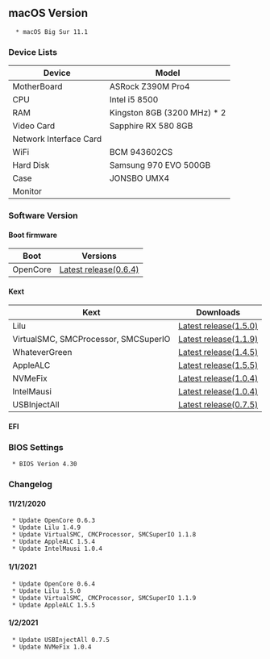 
## macOS Version
      * macOS Big Sur 11.1

### Device Lists
| Device | Model |
|---|---|
| MotherBoard | ASRock Z390M Pro4 |
| CPU | Intel i5 8500 |
| RAM | Kingston 8GB (3200 MHz) * 2 |
| Video Card | Sapphire RX 580 8GB |
| Network Interface Card | |
| WiFi | BCM 943602CS |
| Hard Disk | Samsung 970 EVO 500GB |
| Case | JONSBO UMX4 |
| Monitor | |

### Software Version
#### Boot firmware
| Boot | Versions |
|---|---|
| OpenCore | [Latest release(0.6.4)](https://github.com/acidanthera/OpenCorePkg) |

#### Kext
| Kext | Downloads |
|---|---|
| Lilu | [Latest release(1.5.0)](https://github.com/acidanthera/Lilu) |
| VirtualSMC, SMCProcessor, SMCSuperIO | [Latest release(1.1.9)](https://github.com/acidanthera/VirtualSMC) |
| WhateverGreen | [Latest release(1.4.5)](https://github.com/acidanthera/WhateverGreen) |
| AppleALC | [Latest release(1.5.5)](https://github.com/acidanthera/AppleALC/) |
| NVMeFix | [Latest release(1.0.4)](https://github.com/acidanthera/NVMeFix/) |
| IntelMausi | [Latest release(1.0.4)](https://github.com/acidanthera/IntelMausi) |
| USBInjectAll | [Latest release(0.7.5)](https://github.com/Sniki/OS-X-USB-Inject-All) |

#### EFI

### BIOS Settings
     * BIOS Verion 4.30

### Changelog
#### 11/21/2020
     * Update OpenCore 0.6.3
     * Update Lilu 1.4.9
     * Update VirtualSMC, CMCProcessor, SMCSuperIO 1.1.8
     * Update AppleALC 1.5.4
     * Update IntelMausi 1.0.4 

#### 1/1/2021
     * Update OpenCore 0.6.4
     * Update Lilu 1.5.0
     * Update VirtualSMC, CMCProcessor, SMCSuperIO 1.1.9
     * Update AppleALC 1.5.5

#### 1/2/2021
     * Update USBInjectAll 0.7.5
     * Update NVMeFix 1.0.4
